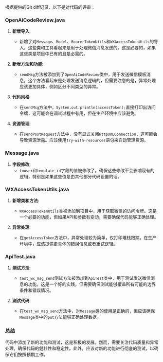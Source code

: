 根据提供的Git diff记录，以下是对代码的评审：

### OpenAiCodeReview.java

1. **新增导入**:
   - 新增了对`Message`、`Model`、`BearerTokenUtils`和`WXAccessTokenUtils`的导入，这些类和工具看起来是用于处理微信消息发送的。这是必要的，如果这些类是项目中已有的且是必需的。

2. **新增方法和功能**:
   - `sendMsg`方法被添加到了`OpenAiCodeReview`类中，用于发送微信模板消息。这个方法看起来是处理发送消息逻辑的，但需要注意的是，异常处理应该更加具体，例如区分不同类型的异常。

3. **代码风格**:
   - 在`sendMsg`方法中，`System.out.println(accessToken);`直接打印出访问令牌，这可能会在调试过程中有用，但在生产环境中应该避免。

4. **资源管理**:
   - 在`sendPostRequest`方法中，没有显式关闭`HttpURLConnection`，这可能会导致资源泄露。应该使用`try-with-resources`语句来自动管理资源。

### Message.java

1. **字段修改**:
   - `touser`和`template_id`字段的值被修改了。确保这些修改不会影响现有的逻辑，特别是如果这些值是由其他部分代码设置的话。

### WXAccessTokenUtils.java

1. **新增类和方法**:
   - `WXAccessTokenUtils`类被添加到项目中，用于获取微信的访问令牌。这是一个必要的功能，但如果API和参数有变动，需要确保代码能够正确处理。

2. **异常处理**:
   - 在`getAccessToken`方法中，异常处理较为简单，仅打印堆栈跟踪。在生产环境中，应该提供更具体的错误信息或者重试逻辑。

### ApiTest.java

1. **测试方法**:
   - `test_wx_msg_send`测试方法被添加到`ApiTest`类中，用于测试发送微信消息的功能。这是一个好的实践，但需要确保测试能够覆盖所有可能的边界条件和错误情况。

2. **测试代码**:
   - 在`test_wx_msg_send`方法中，对`Message`类的使用是正确的，但应该确保`Message`类中的`put`方法能够正确处理数据。

### 总结

代码中添加了新的功能和测试，这是积极的发展。然而，需要关注代码质量和异常处理，确保代码的健壮性和稳定性。此外，应该对新的功能进行彻底的测试，以确保它们按照预期工作。